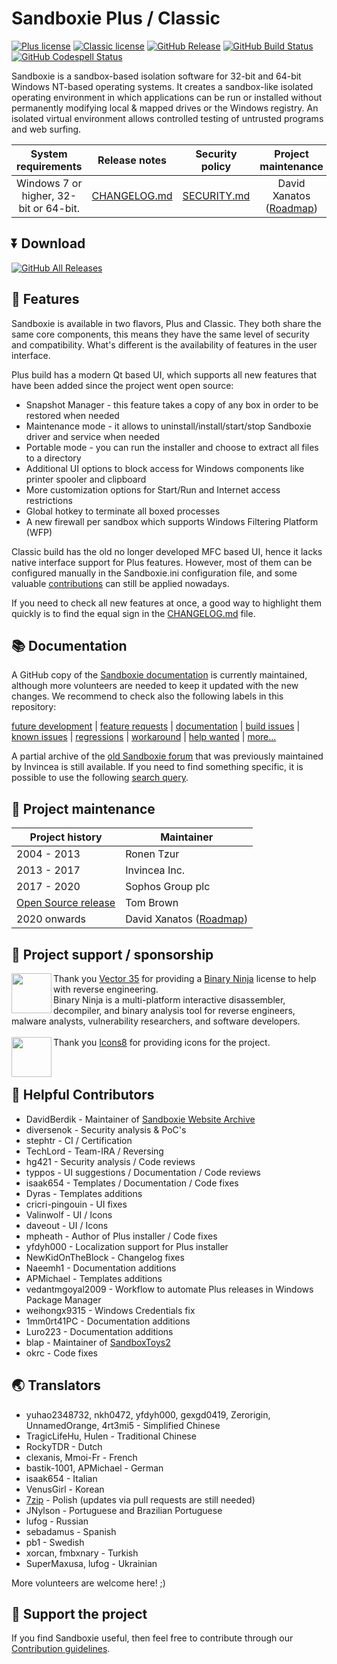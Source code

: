 # Sandboxie Plus / Classic

[![Plus license](https://img.shields.io/badge/Plus%20license-Custom%20-blue.svg)](https://github.com/sandboxie-plus/Sandboxie/blob/master/Installer/license.txt) [![Classic license](https://img.shields.io/github/license/Sandboxie-Plus/Sandboxie?label=Classic%20license&color=blue)](https://github.com/sandboxie-plus/Sandboxie/blob/master/LICENSE) [![GitHub Release](https://img.shields.io/github/release/sandboxie-plus/Sandboxie.svg)](https://github.com/sandboxie-plus/Sandboxie/releases/latest) [![GitHub Build Status](https://github.com/sandboxie-plus/Sandboxie/actions/workflows/main.yml/badge.svg)](https://github.com/sandboxie-plus/Sandboxie/actions) [![GitHub Codespell Status](https://github.com/sandboxie-plus/Sandboxie/actions/workflows/codespell.yml/badge.svg)](https://github.com/sandboxie-plus/Sandboxie/actions/workflows/codespell.yml)

Sandboxie is a sandbox-based isolation software for 32-bit and 64-bit Windows NT-based operating systems. It creates a sandbox-like isolated operating environment in which applications can be run or installed without permanently modifying local & mapped drives or the Windows registry. An isolated virtual environment allows controlled testing of untrusted programs and web surfing.<br>

|  System requirements  |      Release notes     |      Security policy      |      Project maintenance   |      Contribution guidelines   |
|         :---:         |          :---:         |          :---:            |      :---:     |          :---:                 |
| Windows 7 or higher, 32-bit or 64-bit. |  [CHANGELOG.md](https://github.com/sandboxie-plus/Sandboxie/blob/master/CHANGELOG.md)  |   [SECURITY.md](https://github.com/sandboxie-plus/Sandboxie/blob/master/SECURITY.md)  |   David Xanatos ([Roadmap](https://github.com/sandboxie-plus/Sandboxie#-project-maintenance))  |   [CONTRIBUTING.md](https://github.com/sandboxie-plus/Sandboxie/blob/master/CONTRIBUTING.md)  |

## ⏬ Download

[![GitHub All Releases](https://img.shields.io/github/downloads/sandboxie-plus/Sandboxie/total?style=for-the-badge)](https://github.com/sandboxie-plus/Sandboxie/releases/latest)

## 🚀 Features

Sandboxie is available in two flavors, Plus and Classic. They both share the same core components, this means they have the same level of security and compatibility.
What's different is the availability of features in the user interface.

Plus build has a modern Qt based UI, which supports all new features that have been added since the project went open source:

  * Snapshot Manager - this feature takes a copy of any box in order to be restored when needed
  * Maintenance mode - it allows to uninstall/install/start/stop Sandboxie driver and service when needed
  * Portable mode - you can run the installer and choose to extract all files to a directory
  * Additional UI options to block access for Windows components like printer spooler and clipboard
  * More customization options for Start/Run and Internet access restrictions
  * Global hotkey to terminate all boxed processes
  * A new firewall per sandbox which supports Windows Filtering Platform (WFP)

Classic build has the old no longer developed MFC based UI, hence it lacks native interface support for Plus features. However, most of them can be configured manually in the Sandboxie.ini configuration file, and some valuable [contributions](https://sandboxie-website-archive.github.io/www.sandboxie.com/old-forums/viewforum1a2d1a2d.html?f=22) can still be applied nowadays.

If you need to check all new features at once, a good way to highlight them quickly is to find the equal sign in the [CHANGELOG.md](https://github.com/sandboxie-plus/Sandboxie/blob/master/CHANGELOG.md) file.

## 📚 Documentation

A GitHub copy of the [Sandboxie documentation](https://sandboxie-plus.github.io/sandboxie-docs) is currently maintained, although more volunteers are needed to keep it updated with the new changes. We recommend to check also the following labels in this repository:

[future development](https://github.com/sandboxie-plus/Sandboxie/issues?q=label%3A"future+development") | [feature requests](https://github.com/sandboxie-plus/Sandboxie/issues?q=label%3A"Feature+request") | [documentation](https://github.com/sandboxie-plus/Sandboxie/issues?q=label%3Adocumentation) | [build issues](https://github.com/sandboxie-plus/Sandboxie/issues?q=label%3A%22build+issue%22) | [known issues](https://github.com/sandboxie-plus/Sandboxie/labels/Known%20issue) | [regressions](https://github.com/sandboxie-plus/Sandboxie/issues?q=is%3Aissue+is%3Aopen+label%3Aregression) | [workaround](https://github.com/sandboxie-plus/Sandboxie/issues?q=label%3Aworkaround) | [help wanted](https://github.com/sandboxie-plus/Sandboxie/issues?q=label%3A%22help+wanted%22) | [more...](https://github.com/sandboxie-plus/Sandboxie/labels?sort=count-desc)

A partial archive of the [old Sandboxie forum](https://sandboxie-website-archive.github.io/www.sandboxie.com/old-forums) that was previously maintained by Invincea is still available. If you need to find something specific, it is possible to use the following [search query](https://www.ecosia.org/search?method=index&q=site%3Ahttps%3A%2F%2Fsandboxie-website-archive.github.io%2Fwww.sandboxie.com%2Fold-forums%2F).

## 📌 Project maintenance

|    Project history  |      Maintainer  |
|---------------------|------------------|
| 2004 - 2013         | Ronen Tzur       |
| 2013 - 2017         | Invincea Inc.    |
| 2017 - 2020         | Sophos Group plc |
| [Open Source release](https://github.com/sandboxie/sandboxie) |    Tom Brown     |
| 2020 onwards        | David Xanatos ([Roadmap](https://www.wilderssecurity.com/threads/sandboxie-roadmap.445545/))    |

## 📌 Project support / sponsorship

[<img align="left" height="64" width="64" src="https://raw.githubusercontent.com/sandboxie-plus/Sandboxie/master/.github/images/binja-love.png">](https://binary.ninja/)
Thank you [Vector 35](https://vector35.com/) for providing a [Binary Ninja](https://binary.ninja/) license to help with reverse engineering.
<br>
Binary Ninja is a multi-platform interactive disassembler, decompiler, and binary analysis tool for reverse engineers, malware analysts, vulnerability researchers, and software developers.<br>
<br>
[<img align="left" height="64" width="64" src="https://raw.githubusercontent.com/sandboxie-plus/Sandboxie/master/.github/images/Icons8_logo.png">](https://icons8.de/)Thank you [Icons8](https://icons8.de/) for providing icons for the project.
<br>
<br>
<br>

## 📑 Helpful Contributors

- DavidBerdik - Maintainer of [Sandboxie Website Archive](https://github.com/Sandboxie-Website-Archive/sandboxie-website-archive.github.io)
- diversenok - Security analysis & PoC's
- stephtr - CI / Certification
- TechLord - Team-IRA / Reversing
- hg421 - Security analysis / Code reviews
- typpos - UI suggestions / Documentation / Code reviews
- isaak654 - Templates / Documentation / Code fixes
- Dyras - Templates additions
- cricri-pingouin - UI fixes
- Valinwolf - UI / Icons
- daveout - UI / Icons
- mpheath - Author of Plus installer / Code fixes
- yfdyh000 - Localization support for Plus installer
- NewKidOnTheBlock - Changelog fixes
- Naeemh1 - Documentation additions
- APMichael - Templates additions
- vedantmgoyal2009 - Workflow to automate Plus releases in Windows Package Manager
- weihongx9315 - Windows Credentials fix
- 1mm0rt41PC - Documentation additions
- Luro223 - Documentation additions
- blap - Maintainer of [SandboxToys2](https://github.com/blap/SandboxToys2)
- okrc - Code fixes

## 🌏 Translators

- yuhao2348732, nkh0472, yfdyh000, gexgd0419, Zerorigin, UnnamedOrange, 4rt3mi5 - Simplified Chinese
- TragicLifeHu, Hulen - Traditional Chinese
- RockyTDR - Dutch
- clexanis, Mmoi-Fr - French
- bastik-1001, APMichael - German
- isaak654 - Italian
- VenusGirl - Korean
- [7zip](https://forum.xanasoft.com/viewtopic.php?f=12&t=4&start=20) - Polish (updates via pull requests are still needed)
- JNylson - Portuguese and Brazilian Portuguese
- lufog - Russian
- sebadamus - Spanish
- pb1 - Swedish
- xorcan, fmbxnary - Turkish
- SuperMaxusa, lufog - Ukrainian

More volunteers are welcome here! ;)

## 🤝 Support the project

If you find Sandboxie useful, then feel free to contribute through our [Contribution guidelines](https://github.com/sandboxie-plus/Sandboxie/blob/master/CONTRIBUTING.md).
